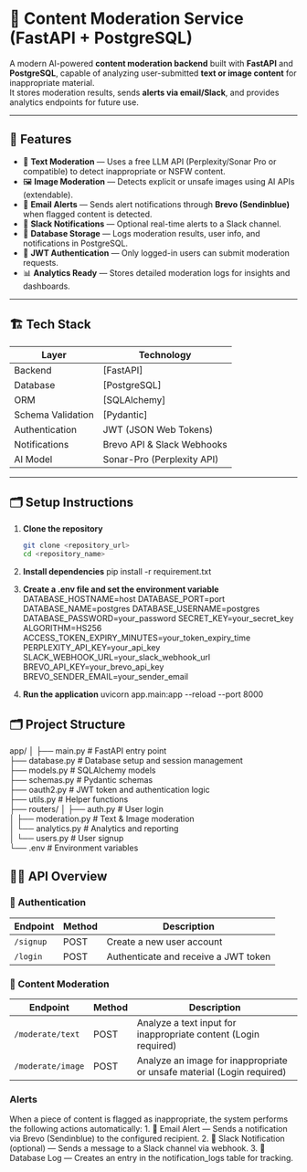 # 🧠 Content Moderation Service (FastAPI + PostgreSQL)

A modern AI-powered **content moderation backend** built with **FastAPI** and **PostgreSQL**, capable of analyzing user-submitted **text or image content** for inappropriate material.  
It stores moderation results, sends **alerts via email/Slack**, and provides analytics endpoints for future use.

---

## 🚀 Features

- 🧩 **Text Moderation** — Uses a free LLM API (Perplexity/Sonar Pro or compatible) to detect inappropriate or NSFW content.  
- 🖼️ **Image Moderation** — Detects explicit or unsafe images using AI APIs (extendable).  
- 📨 **Email Alerts** — Sends alert notifications through **Brevo (Sendinblue)** when flagged content is detected.  
- 💬 **Slack Notifications** — Optional real-time alerts to a Slack channel.  
- 🧾 **Database Storage** — Logs moderation results, user info, and notifications in PostgreSQL.  
- 🔐 **JWT Authentication** — Only logged-in users can submit moderation requests.  
- 📊 **Analytics Ready** — Stores detailed moderation logs for insights and dashboards.

---

## 🏗️ Tech Stack

| Layer | Technology |
|-------|-------------|
| Backend | [FastAPI] |
| Database | [PostgreSQL] |
| ORM | [SQLAlchemy]|
| Schema Validation | [Pydantic]|
| Authentication | JWT (JSON Web Tokens) |
| Notifications | Brevo API & Slack Webhooks |
| AI Model | Sonar-Pro (Perplexity API) |

---

## 🗂️ Setup Instructions

1. **Clone the repository**
    ```bash
    git clone <repository_url>
    cd <repository_name>

2. **Install dependencies**
    pip install -r requirement.txt

3. **Create a .env file and set the environment variable**
    DATABASE_HOSTNAME=host
    DATABASE_PORT=port
    DATABASE_NAME=postgres
    DATABASE_USERNAME=postgres
    DATABASE_PASSWORD=your_password
    SECRET_KEY=your_secret_key
    ALGORITHM=HS256
    ACCESS_TOKEN_EXPIRY_MINUTES=your_token_expiry_time
    PERPLEXITY_API_KEY=your_api_key
    SLACK_WEBHOOK_URL=your_slack_webhook_url
    BREVO_API_KEY=your_brevo_api_key
    BREVO_SENDER_EMAIL=your_sender_email

3. **Run the application**
    uvicorn app.main:app --reload --port 8000

## 🗂️ Project Structure

app/
│
├── main.py            # FastAPI entry point<br>
├── database.py        # Database setup and session management<br>
├── models.py          # SQLAlchemy models<br>
├── schemas.py         # Pydantic schemas<br>
├── oauth2.py          # JWT token and authentication logic<br>
├── utils.py           # Helper functions<br>
├── routers/
│   ├── auth.py        # User login<br>
│   ├── moderation.py  # Text & Image moderation<br>
│   └── analytics.py   # Analytics and reporting<br>
│   └── users.py       # User signup<br>
└── .env               # Environment variables<br>

## 🧑‍💻 API Overview

### 🔐 Authentication
| Endpoint | Method | Description |
|-----------|--------|-------------|
| `/signup` | POST | Create a new user account |
| `/login`  | POST | Authenticate and receive a JWT token |

### 🔐 Content Moderation
| Endpoint | Method | Description |
|-----------|--------|-------------|
| `/moderate/text` | POST | Analyze a text input for inappropriate content (Login required) |
| `/moderate/image`  | POST | Analyze an image for inappropriate or unsafe material (Login required) |


### Alerts

When a piece of content is flagged as inappropriate, the system performs the following actions automatically:
	1.	📧 Email Alert — Sends a notification via Brevo (Sendinblue) to the configured recipient.
	2.	💬 Slack Notification (optional) — Sends a message to a Slack channel via webhook.
	3.	🧾 Database Log — Creates an entry in the notification_logs table for tracking.
